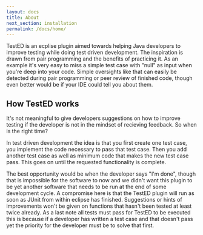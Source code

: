 ```yaml
---
layout: docs
title: About
next_section: installation
permalink: /docs/home/
---
```

TestED is an ecplise plugin aimed towards helping Java developers to improve
testing while doing test driven development. The inspiration is drawn from
pair programming and the benefits of practicing it. As an example it's very
easy to miss a simple test case with "null" as input when you're deep into your
code. Simple oversights like that can easily be detected during pair
programming or peer review of finished code, though even better would be if your
IDE could tell you about them.

## How TestED works
It's not meaningful to give developers suggestions on how to improve testing if the developer is not in
the mindset of recieving feedback. So when is the right time?

In test driven development the idea is that you first create one test case, you
implement the code necessary to pass that test case. Then you add another test
case as well as minimum code that makes the new test case pass. This goes on
until the requested functionality is complete.

The best opportunity would be when the developer says "I'm done", though that
is impossible for the software to now and we didn't want this plugin to be yet
another software that needs to be run at the end of some development cycle. A compromise
here is that the TestED plugin will run as soon as JUnit from within eclipse
has finished. Suggestions or hints of improvements won't be given on functions that
hasn't been tested at least twice already. As a last note all tests must pass
for TestED to be executed this is because if a developer has written a test
case and that doesn't pass yet the priority for the developer must be to solve
that first.

